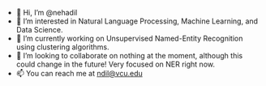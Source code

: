 - 👋 Hi, I’m @nehadil
- 👀 I’m interested in Natural Language Processing, Machine Learning, and Data Science.
- 🌱 I’m currently working on Unsupervised Named-Entity Recognition using clustering algorithms.
- 💞️ I’m looking to collaborate on nothing at the moment, although this could change in the future! Very focused on NER right now.
- 📫 You can reach me at ndil@vcu.edu

<!---
nehadil/nehadil is a ✨ special ✨ repository because its `README.md` (this file) appears on your GitHub profile.
You can click the Preview link to take a look at your changes.
--->
